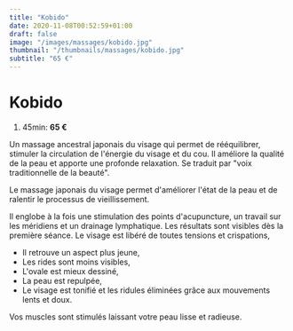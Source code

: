```yaml
---
title: "Kobido"
date: 2020-11-08T00:52:59+01:00
draft: false
image: "/images/massages/kobido.jpg"
thumbnail: "/thumbnails/massages/kobido.jpg"
subtitle: "65 €"
---
```


# Kobido

1. 45min: __65 €__

Un massage ancestral japonais du visage qui permet de rééquilibrer, stimuler la circulation de l'énergie du visage et du cou.
Il améliore la qualité de la peau et apporte une profonde relaxation.
Se traduit par "voix traditionnelle de la beauté".

Le massage japonais du visage permet d'améliorer l'état de la peau et de ralentir le processus de vieillissement.

Il englobe à la fois une stimulation des points d'acupuncture, un travail sur les méridiens et un drainage lymphatique.
Les résultats sont visibles dès la première séance.
Le visage est libéré de toutes tensions et crispations,

* Il retrouve un aspect plus jeune,
* Les rides sont moins visibles,
* L'ovale est mieux dessiné,
* La peau est repulpée,
* Le visage est tonifié et les ridules éliminées grâce aux mouvements lents et doux.

Vos muscles sont stimulés laissant votre peau lisse et radieuse.